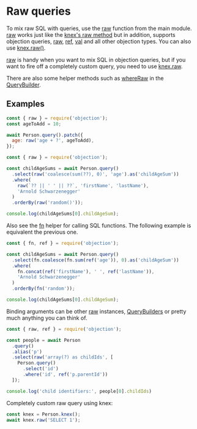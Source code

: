 # Raw queries

To mix raw SQL with queries, use the [raw](/api/objection/#raw) function from the main module. [raw](/api/objection/#raw) works just like the [knex's raw method](http://knexjs.org/#Raw) but in addition, supports objection queries, [raw](/api/objection/#raw), [ref](/api/objection/#ref), [val](/api/objection/#val) and all other objection types. You can also use [knex.raw()](http://knexjs.org/#Raw).

[raw](/api/objection/#raw) is handy when you want to mix SQL in objection queries, but if you want to fire off a completely custom query, you need to use [knex.raw](http://knexjs.org/#Raw).

There are also some helper methods such as [whereRaw](/api/query-builder/find-methods.html#whereraw) in the [QueryBuilder](/api/query-builder/).

## Examples

```js
const { raw } = require('objection');
const ageToAdd = 10;

await Person.query().patch({
  age: raw('age + ?', ageToAdd),
});
```

```js
const { raw } = require('objection');

const childAgeSums = await Person.query()
  .select(raw('coalesce(sum(??), 0)', 'age').as('childAgeSum'))
  .where(
    raw(`?? || ' ' || ??`, 'firstName', 'lastName'),
    'Arnold Schwarzenegger'
  )
  .orderBy(raw('random()'));

console.log(childAgeSums[0].childAgeSum);
```

Also see the [fn](/api/objection/#fn) helper for calling SQL functions. The following example is equivalent the previous one.

```js
const { fn, ref } = require('objection');

const childAgeSums = await Person.query()
  .select(fn.coalesce(fn.sum(ref('age')), 0).as('childAgeSum'))
  .where(
    fn.concat(ref('firstName'), ' ', ref('lastName')),
    'Arnold Schwarzenegger'
  )
  .orderBy(fn('random'));

console.log(childAgeSums[0].childAgeSum);
```

Binding arguments can be other [raw](/api/objection/#raw) instances, [QueryBuilders](/api/query-builder/) or pretty much anything you can think of.

```js
const { raw, ref } = require('objection');

const people = await Person
  .query()
  .alias('p')
  .select(raw('array(?) as childIds', [
    Person.query()
      .select('id')
      .where('id', ref('p.parentId'))
  ]);

console.log('child identifiers:', people[0].childIds)
```

Completely custom raw query using knex:

```js
const knex = Person.knex();
await knex.raw('SELECT 1');
```
